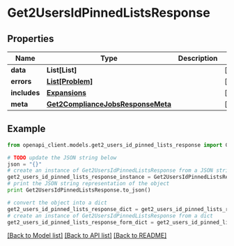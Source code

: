 # Get2UsersIdPinnedListsResponse


## Properties
Name | Type | Description | Notes
------------ | ------------- | ------------- | -------------
**data** | **List[List]** |  | [optional] 
**errors** | [**List[Problem]**](Problem.md) |  | [optional] 
**includes** | [**Expansions**](Expansions.md) |  | [optional] 
**meta** | [**Get2ComplianceJobsResponseMeta**](Get2ComplianceJobsResponseMeta.md) |  | [optional] 

## Example

```python
from openapi_client.models.get2_users_id_pinned_lists_response import Get2UsersIdPinnedListsResponse

# TODO update the JSON string below
json = "{}"
# create an instance of Get2UsersIdPinnedListsResponse from a JSON string
get2_users_id_pinned_lists_response_instance = Get2UsersIdPinnedListsResponse.from_json(json)
# print the JSON string representation of the object
print Get2UsersIdPinnedListsResponse.to_json()

# convert the object into a dict
get2_users_id_pinned_lists_response_dict = get2_users_id_pinned_lists_response_instance.to_dict()
# create an instance of Get2UsersIdPinnedListsResponse from a dict
get2_users_id_pinned_lists_response_form_dict = get2_users_id_pinned_lists_response.from_dict(get2_users_id_pinned_lists_response_dict)
```
[[Back to Model list]](../README.md#documentation-for-models) [[Back to API list]](../README.md#documentation-for-api-endpoints) [[Back to README]](../README.md)


